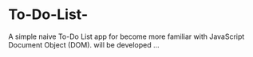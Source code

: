 # To-Do-List-
A simple naive To-Do List app for become more familiar with JavaScript Document Object (DOM). will be developed ... 
